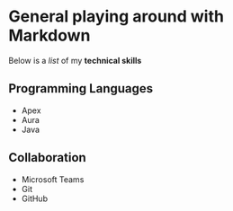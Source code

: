 # General playing around with Markdown

Below is a _list_ of my **technical skills**

## Programming Languages
- Apex
- Aura
- Java

## Collaboration
- Microsoft Teams
- Git
- GitHub
